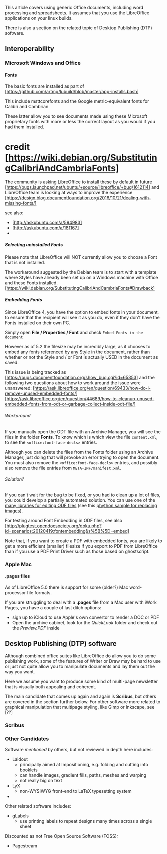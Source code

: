 
This article covers using generic Office documents, including 
word processing and spreadsheets. It assumes that you use the 
LibreOffice applications on your linux builds.

There is also a section on the related topic of 
Desktop Publishing (DTP) software.


## Interoperability

### Microsoft Windows and Office

#### Fonts 

The basic fonts are installed as part of [https://github.com/artmg/lubuild/blob/master/app-installs.bash]

This include msttcorefonts and the 
Google metric-equivalent fonts for Calibri and Cambrian

These latter allow you to see documents made using these Microsoft proprietary fonts 
with more or less the correct layout as you would if you had them installed.
# credit [https://wiki.debian.org/SubstitutingCalibriAndCambriaFonts]

The community is asking LibreOffice to install these by default in future 
[https://bugs.launchpad.net/ubuntu/+source/libreoffice/+bug/1612114]
and LibreOffice team is looking at ways to improve the experience
[https://design.blog.documentfoundation.org/2016/10/21/dealing-with-missing-fonts/]

see also:
* [http://askubuntu.com/a/594983]
* [http://askubuntu.com/a/181167]
* 

##### Selecting uninstalled Fonts

Please note that LibreOffice will NOT currently allow you to choose a Font that is not installed. 

The workaround suggested by the Debian team is to start with a template where Styles have already 
been set up on a Windows machine with Office and these Fonts installed. 
[https://wiki.debian.org/SubstitutingCalibriAndCambriaFonts#Drawback]

##### Embedding Fonts

Since LibreOffice 4, you have the option to embed fonts in your document, 
to ensure that the recipient will see it as you do, 
even if they don't have the Fonts installed on their own PC. 

Simply open **File / Properties / Font** and check `Embed Fonts in the document` 

However as of 5.2 the filesize may be incredibly large, as it chooses to embed 
any fonts referenced by any Style in the document, rather than whether or not the 
Style and / or Font is actually USED in the document as saved. 

This issue is being tracked as [https://bugs.documentfoundation.org/show_bug.cgi?id=65353] 
and the following two questions about how to work around the issue were unanswered: 
[https://ask.libreoffice.org/en/question/69433/how-do-i-remove-unused-embedded-fonts/] 
[https://ask.libreoffice.org/en/question/44689/how-to-cleanup-unused-embedded-fonts-from-odt-or-garbage-collect-inside-odt-file/] 

###### Workaround

If you manually open the ODT file with an Archive Manager, you will see the files 
in the folder **Fonts**. To know which is which view the file `content.xml`, 
to see the `<office:font-face-decls>` entries. 

Although you can delete the files from the Fonts folder using an Archive Manager, 
just doing that will provoke an error trying to open the document. 
You must also remove the `<office:font-face-decls>` entries, 
and possibly also remove the file entries from `META-INF/manifest.xml`.

###### Solution?

If you can't wait for the bug to be fixed, or you had to clean up a lot of files, 
you could develop a partially automated solution. You can use one of the 
[many libraries for editing ODF files](http://opendocumentformat.org/developers/) 
(see this [phython sample for replacing images](http://recipes.opendocsociety.org/recipes/swapping-old-new-image-from-documents-cli)). 

For testing around Font Embedding in ODF files, see also 
[http://plugtest.opendocsociety.org/doku.php?id=scenarios:20120419:fontembedding&s%5B%5D=embed]

Note that, if you want to create a PDF with embedded fonts, you are likely to get 
a more efficient (smaller) filesize if you export to PDF from LibreOffice than 
if you use a PDF Print Driver such as those based on ghostscript. 


### Apple Mac

#### .pages files

As of LibreOffice 5.0 there is support for some (older?) Mac word-processor file formats. 

If you are struggling to deal with a **.pages** file from a Mac user with iWork Pages, 
you have a couple of last ditch options:
* sign up to iCloud to use Apple's own convertor to render a DOC or PDF
* Open the archive cabinet, look for the _QuickLook_ folder and check out the _Preview.PDF_ inside



## Desktop Publishing (DTP) software

Although combined office suites like LibreOffice do allow you to do some publishing work, 
some of the features of Writer or Draw may be hard to use or just not quite allow you to 
manipulate documents and lay them out the way you want. 

Here we assume you want to produce some kind of multi-page newsletter that is 
visually both appealing and coherent. 

The main candidate that comes up again and again is **Scribus**, 
but others are covered in the section further below. 
For other software more related to graphical manipulation that multipage styling, 
like Gimp or Inkscape, see [??]


### Scribus



### Other Candidates

Software _mentioned_ by others, but not reviewed in depth here includes:

* Laidout
    * principally aimed at Impositioning, e.g. folding and cutting into booklets
    * can handle images, gradient fills, paths, meshes and warping
    * not really big on text
* LyX
    * non-WYSIWYG front-end to LaTeX typesetting system
* 

Other related software includes:

* gLabels
    * use printing labels to repeat designs many times across a single sheet

Discounted as not Free Open Source Software (FOSS):

* Pagestream

